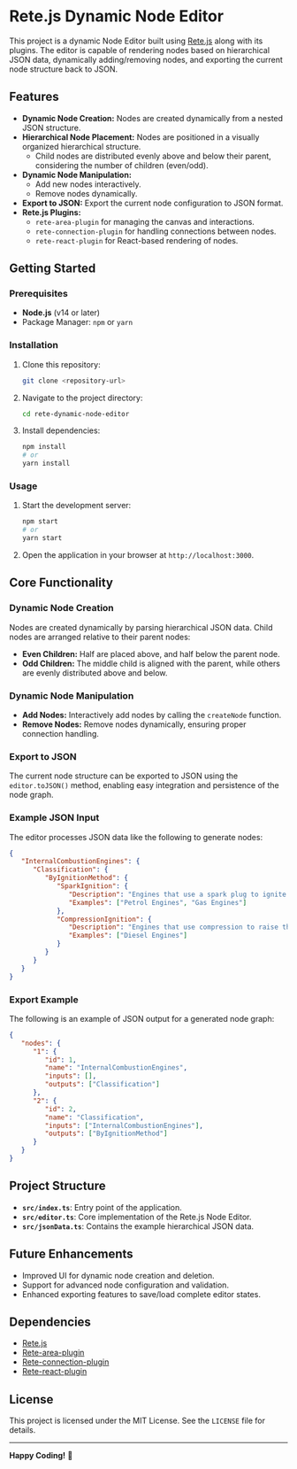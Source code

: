 ﻿# Rete.js Dynamic Node Editor

This project is a dynamic Node Editor built using [Rete.js](https://rete.js.org/) along with its plugins. The editor is capable of rendering nodes based on hierarchical JSON data, dynamically adding/removing nodes, and exporting the current node structure back to JSON.

## Features

- **Dynamic Node Creation:** Nodes are created dynamically from a nested JSON structure.
- **Hierarchical Node Placement:** Nodes are positioned in a visually organized hierarchical structure.
  - Child nodes are distributed evenly above and below their parent, considering the number of children (even/odd).
- **Dynamic Node Manipulation:**
  - Add new nodes interactively.
  - Remove nodes dynamically.
- **Export to JSON:** Export the current node configuration to JSON format.
- **Rete.js Plugins:**
  - `rete-area-plugin` for managing the canvas and interactions.
  - `rete-connection-plugin` for handling connections between nodes.
  - `rete-react-plugin` for React-based rendering of nodes.

## Getting Started

### Prerequisites

- **Node.js** (v14 or later)
- Package Manager: `npm` or `yarn`

### Installation

1. Clone this repository:
   ```bash
   git clone <repository-url>
   ```
2. Navigate to the project directory:
   ```bash
   cd rete-dynamic-node-editor
   ```
3. Install dependencies:
   ```bash
   npm install
   # or
   yarn install
   ```

### Usage

1. Start the development server:
   ```bash
   npm start
   # or
   yarn start
   ```
2. Open the application in your browser at `http://localhost:3000`.

## Core Functionality

### Dynamic Node Creation

Nodes are created dynamically by parsing hierarchical JSON data. Child nodes are arranged relative to their parent nodes:
- **Even Children:** Half are placed above, and half below the parent node.
- **Odd Children:** The middle child is aligned with the parent, while others are evenly distributed above and below.

### Dynamic Node Manipulation

- **Add Nodes:** Interactively add nodes by calling the `createNode` function.
- **Remove Nodes:** Remove nodes dynamically, ensuring proper connection handling.

### Export to JSON

The current node structure can be exported to JSON using the `editor.toJSON()` method, enabling easy integration and persistence of the node graph.

### Example JSON Input

The editor processes JSON data like the following to generate nodes:

```json
{
   "InternalCombustionEngines": {
      "Classification": {
         "ByIgnitionMethod": {
            "SparkIgnition": {
               "Description": "Engines that use a spark plug to ignite the air-fuel mixture.",
               "Examples": ["Petrol Engines", "Gas Engines"]
            },
            "CompressionIgnition": {
               "Description": "Engines that use compression to raise the temperature of air to ignite the fuel.",
               "Examples": ["Diesel Engines"]
            }
         }
      }
   }
}
```

### Export Example

The following is an example of JSON output for a generated node graph:

```json
{
   "nodes": {
      "1": {
         "id": 1,
         "name": "InternalCombustionEngines",
         "inputs": [],
         "outputs": ["Classification"]
      },
      "2": {
         "id": 2,
         "name": "Classification",
         "inputs": ["InternalCombustionEngines"],
         "outputs": ["ByIgnitionMethod"]
      }
   }
}
```

## Project Structure

- **`src/index.ts`**: Entry point of the application.
- **`src/editor.ts`**: Core implementation of the Rete.js Node Editor.
- **`src/jsonData.ts`**: Contains the example hierarchical JSON data.

## Future Enhancements

- Improved UI for dynamic node creation and deletion.
- Support for advanced node configuration and validation.
- Enhanced exporting features to save/load complete editor states.

## Dependencies

- [Rete.js](https://rete.js.org/)
- [Rete-area-plugin](https://rete.js.org/#/plugins/area)
- [Rete-connection-plugin](https://rete.js.org/#/plugins/connection)
- [Rete-react-plugin](https://rete.js.org/#/plugins/react)

## License

This project is licensed under the MIT License. See the `LICENSE` file for details.

---

**Happy Coding!** 🚀
